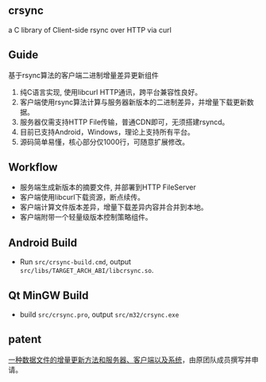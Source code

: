 ## crsync
a C library of Client-side rsync over HTTP via curl

## Guide
基于rsync算法的客户端二进制增量差异更新组件  
1. 纯C语言实现, 使用libcurl HTTP通讯，跨平台兼容性良好。  
2. 客户端使用rsync算法计算与服务器新版本的二进制差异，并增量下载更新数据。  
3. 服务器仅需支持HTTP File传输，普通CDN即可，无须搭建rsyncd。  
4. 目前已支持Android，Windows，理论上支持所有平台。  
5. 源码简单易懂，核心部分仅1000行，可随意扩展修改。  

## Workflow
+ 服务端生成新版本的摘要文件, 并部署到HTTP FileServer
+ 客户端使用libcurl下载资源，断点续传。
+ 客户端计算文件版本差异，增量下载差异内容并合并到本地。
+ 客户端附带一个轻量级版本控制策略组件。

## Android Build
+ Run `src/crsync-build.cmd`, output `src/libs/TARGET_ARCH_ABI/libcrsync.so`.

## Qt MinGW Build
+ build `src/crsync.pro`, output `src/m32/crsync.exe`

## patent  
[一种数据文件的增量更新方法和服务器、客户端以及系统](https://www.google.com.pg/patents/CN106528125A)，由原团队成员撰写并申请。

